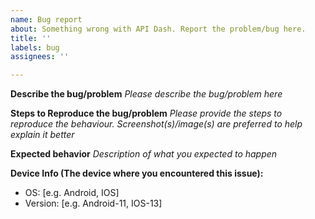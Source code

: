 ```yaml
---
name: Bug report
about: Something wrong with API Dash. Report the problem/bug here.
title: ''
labels: bug
assignees: ''

---
```


**Describe the bug/problem**
_Please describe the bug/problem here_

**Steps to Reproduce the bug/problem**
_Please provide the steps to reproduce the behaviour. Screenshot(s)/image(s) are preferred to help explain it better_

**Expected behavior**
_Description of what you expected to happen_

**Device Info (The device where you encountered this issue):**
 - OS: [e.g. Android, IOS]
 - Version: [e.g. Android-11, IOS-13]